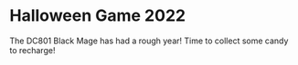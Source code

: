 # Halloween Game 2022

The DC801 Black Mage has had a rough year! Time to collect some candy to recharge!
